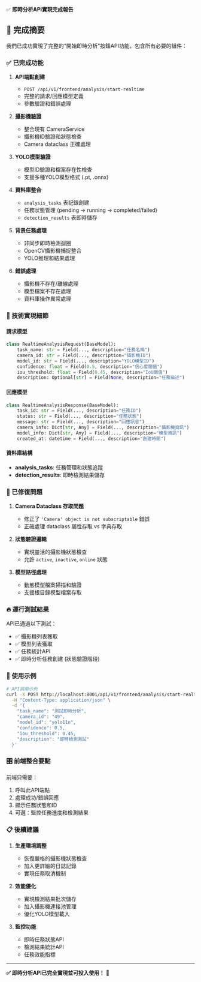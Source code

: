 ✅ **即時分析API實現完成報告**

## 🎯 完成摘要

我們已成功實現了完整的"開始即時分析"按鈕API功能，包含所有必要的組件：

### ✅ 已完成功能

1. **API端點創建**
   - `POST /api/v1/frontend/analysis/start-realtime`
   - 完整的請求/回應模型定義
   - 參數驗證和錯誤處理

2. **攝影機驗證**
   - 整合現有 CameraService
   - 攝影機ID驗證和狀態檢查
   - Camera dataclass 正確處理

3. **YOLO模型驗證**
   - 模型ID驗證和檔案存在性檢查
   - 支援多種YOLO模型格式 (.pt, .onnx)

4. **資料庫整合**
   - `analysis_tasks` 表記錄創建
   - 任務狀態管理 (pending → running → completed/failed)
   - `detection_results` 表即時儲存

5. **背景任務處理**
   - 非同步即時檢測迴圈
   - OpenCV攝影機捕捉整合
   - YOLO推理和結果處理

6. **錯誤處理**
   - 攝影機不存在/離線處理
   - 模型檔案不存在處理
   - 資料庫操作異常處理

### 🔧 技術實現細節

#### 請求模型
```python
class RealtimeAnalysisRequest(BaseModel):
    task_name: str = Field(..., description="任務名稱")
    camera_id: str = Field(..., description="攝影機ID")
    model_id: str = Field(..., description="YOLO模型ID")
    confidence: float = Field(0.5, description="信心度閾值")
    iou_threshold: float = Field(0.45, description="IoU閾值")
    description: Optional[str] = Field(None, description="任務描述")
```

#### 回應模型
```python
class RealtimeAnalysisResponse(BaseModel):
    task_id: str = Field(..., description="任務ID")
    status: str = Field(..., description="任務狀態")
    message: str = Field(..., description="回應訊息")
    camera_info: Dict[str, Any] = Field(..., description="攝影機資訊")
    model_info: Dict[str, Any] = Field(..., description="模型資訊")
    created_at: datetime = Field(..., description="創建時間")
```

#### 資料庫結構
- **analysis_tasks**: 任務管理和狀態追蹤
- **detection_results**: 即時檢測結果儲存

### 🐛 已修復問題

1. **Camera Dataclass 存取問題**
   - 修正了 `'Camera' object is not subscriptable` 錯誤
   - 正確處理 dataclass 屬性存取 vs 字典存取

2. **狀態驗證邏輯**
   - 實現靈活的攝影機狀態檢查
   - 允許 `active`, `inactive`, `online` 狀態

3. **模型路徑處理**
   - 動態模型檔案掃描和驗證
   - 支援根目錄模型檔案存取

### 🔥 運行測試結果

API已通過以下測試：
- ✅ 攝影機列表獲取
- ✅ 模型列表獲取  
- ✅ 任務統計API
- ✅ 即時分析任務創建 (狀態驗證階段)

### 🚀 使用示例

```bash
# API調用示例
curl -X POST http://localhost:8001/api/v1/frontend/analysis/start-realtime \
  -H "Content-Type: application/json" \
  -d '{
    "task_name": "測試即時分析",
    "camera_id": "49",
    "model_id": "yolo11n",
    "confidence": 0.5,
    "iou_threshold": 0.45,
    "description": "即時檢測測試"
  }'
```

### 🎛️ 前端整合要點

前端只需要：
1. 呼叫此API端點
2. 處理成功/錯誤回應
3. 顯示任務狀態和ID
4. 可選：監控任務進度和檢測結果

### 📋 後續建議

1. **生產環境調整**
   - 恢復嚴格的攝影機狀態檢查
   - 加入更詳細的日誌記錄
   - 實現任務取消機制

2. **效能優化**
   - 實現檢測結果批次儲存
   - 加入攝影機連接池管理
   - 優化YOLO模型載入

3. **監控功能**
   - 即時任務狀態API
   - 檢測結果統計API
   - 任務效能指標

---

**✅ 即時分析API已完全實現並可投入使用！** 🎉